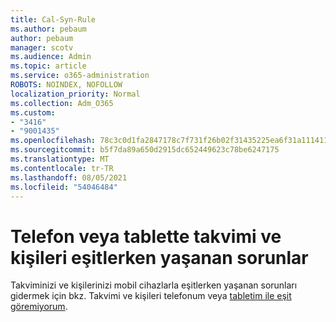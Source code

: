 ```yaml
---
title: Cal-Syn-Rule
ms.author: pebaum
author: pebaum
manager: scotv
ms.audience: Admin
ms.topic: article
ms.service: o365-administration
ROBOTS: NOINDEX, NOFOLLOW
localization_priority: Normal
ms.collection: Adm_O365
ms.custom:
- "3416"
- "9001435"
ms.openlocfilehash: 78c3c0d1fa2847178c7f731f26b02f31435225ea6f31a11141197294a283fd0b
ms.sourcegitcommit: b5f7da89a650d2915dc652449623c78be6247175
ms.translationtype: MT
ms.contentlocale: tr-TR
ms.lasthandoff: 08/05/2021
ms.locfileid: "54046484"
---
```

# <a name="problems-syncing-calendar-and-contacts-on-phone-or-tablet"></a>Telefon veya tablette takvimi ve kişileri eşitlerken yaşanan sorunlar

Takviminizi ve kişilerinizi mobil cihazlarla eşitlerken yaşanan sorunları gidermek için bkz. Takvimi ve kişileri telefonum veya [tabletim ile eşit göremiyorum](https://support.office.com/article/can-t-sync-calendar-and-contacts-with-my-phone-or-tablet-8479d764-b9f5-4fff-ba88-edd7c265df9f).